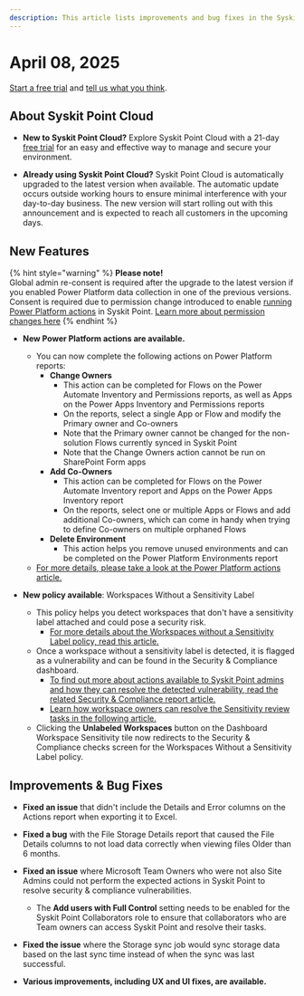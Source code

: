 ```yaml
---
description: This article lists improvements and bug fixes in the Syskit Point Cloud version 2025.2.88.16
---
```


# April 08, 2025

[Start a free trial](https://www.syskit.com/products/point/free-trial/) and [tell us what you think](https://www.syskit.com/company/contact-us/).

## About Syskit Point Cloud

* **New to Syskit Point Cloud?** Explore Syskit Point Cloud with a 21-day [free trial](https://www.syskit.com/products/point/free-trial/) for an easy and effective way to manage and secure your environment.

* **Already using Syskit Point Cloud?** Syskit Point Cloud is automatically upgraded to the latest version when available. The automatic update occurs outside working hours to ensure minimal interference with your day-to-day business. The new version will start rolling out with this announcement and is expected to reach all customers in the upcoming days.

## New Features

{% hint style="warning" %}
**Please note!**\
Global admin re-consent is required after the upgrade to the latest version if you enabled Power Platform data collection in one of the previous versions.
Consent is required due to permission change introduced to enable [running Power Platform actions](../../access-management/power-platform-actions.md) in Syskit Point. [Learn more about permission changes here](../../requirements/permission-requirements-change-log.md)
{% endhint %}

* **New Power Platform actions are available.**
  * You can now complete the following actions on Power Platform reports:
    * **Change Owners**
      * This action can be completed for Flows on the Power Automate Inventory and Permissions reports, as well as Apps on the Power Apps Inventory and Permissions reports
      * On the reports, select a single App or Flow and modify the Primary owner and Co-owners
      * Note that the Primary owner cannot be changed for the non-solution Flows currently synced in Syskit Point
      * Note that the Change Owners action cannot be run on SharePoint Form apps
    * **Add Co-Owners**
      * This action can be completed for Flows on the Power Automate Inventory report and Apps on the Power Apps Inventory report
      * On the reports, select one or multiple Apps or Flows and add additional Co-owners, which can come in handy when trying to define Co-owners on multiple orphaned Flows
    * **Delete Environment**
      * This action helps you remove unused environments and can be completed on the Power Platform Environments report
  * [For more details, please take a look at the Power Platform actions article.](../../access-management/power-platform-actions.md)

* **New policy available**: Workspaces Without a Sensitivity Label
  * This policy helps you detect workspaces that don't have a sensitivity label attached and could pose a security risk.
    * [For more details about the Workspaces without a Sensitivity Label policy, read this article.](../../governance-and-automation/automated-workflows/workspaces-without-sensitivity-labels-admin.md)
  * Once a workspace without a sensitivity label is detected, it is flagged as a vulnerability and can be found in the Security & Compliance dashboard.
    * [To find out more about actions available to Syskit Point admins and how they can resolve the detected vulnerability, read the related Security & Compliance report article.](../../governance-and-automation/security-compliance-checks/inactive-workspaces.md)
    * [Learn how workspace owners can resolve the Sensitivity review tasks in the following article.](../../point-collaborators/resolve-governance-tasks/sensitivity-review.md)
  * Clicking the **Unlabeled Workspaces** button on the Dashboard Workspace Sensitivity tile now redirects to the Security & Compliance checks screen for the Workspaces Without a Sensitivity Label policy.


## Improvements & Bug Fixes 

* **Fixed an issue** that didn't include the Details and Error columns on the Actions report when exporting it to Excel. 

* **Fixed a bug** with the File Storage Details report that caused the File Details columns to not load data correctly when viewing files Older than 6 months. 

* **Fixed an issue** where Microsoft Team Owners who were not also Site Admins could not perform the expected actions in Syskit Point to resolve security & compliance vulnerabilities.
  * The **Add users with Full Control** setting needs to be enabled for the Syskit Point Collaborators role to ensure that collaborators who are Team owners can access Syskit Point and resolve their tasks. 

* **Fixed the issue** where the Storage sync job would sync storage data based on the last sync time instead of when the sync was last successful.

* **Various improvements, including UX and UI fixes, are available.**